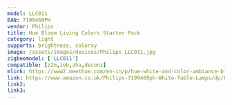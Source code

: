 ```yaml
---
model: LLC011 
EAN: 7199460PH
vendor: Philips
title: Hue Bloom Living Colors Starter Pack
category: light
supports: brightness, colorxy
image: /assets/images/devices/Philips_LLC011.jpg
zigbeemodel: ['LLC011']
compatible: [z2m,iob,zha,deconz]
mlink: https://www2.meethue.com/en-in/p/hue-white-and-color-ambiance-bloom-table-lamp/7299760PH
link: https://www.amazon.co.uk/Philips-7199460ph-White-Table-Lamps/dp/B00KGJ56H2
link2: 
link3: 
---
```

